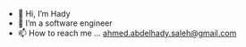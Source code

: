 - 👋 Hi, I’m Hady
- 👀 I’m a software engineer
- 📫 How to reach me ... ahmed.abdelhady.saleh@gmail.com
